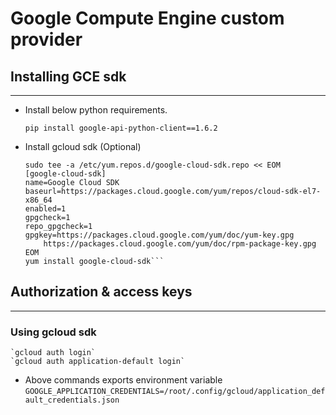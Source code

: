 # Google Compute Engine custom provider

## Installing GCE sdk 
-------------------------------------

 * Install below python requirements.
 
 	 ```pip install google-api-python-client==1.6.2```
 * Install gcloud sdk (Optional)

	```
	sudo tee -a /etc/yum.repos.d/google-cloud-sdk.repo << EOM
    [google-cloud-sdk]
    name=Google Cloud SDK
    baseurl=https://packages.cloud.google.com/yum/repos/cloud-sdk-el7-x86_64
    enabled=1
    gpgcheck=1
    repo_gpgcheck=1
    gpgkey=https://packages.cloud.google.com/yum/doc/yum-key.gpg
        https://packages.cloud.google.com/yum/doc/rpm-package-key.gpg
    EOM
    yum install google-cloud-sdk```
 
 ## Authorization & access keys
 ----------------------------
 
 ### Using gcloud sdk
    `gcloud auth login`
    `gcloud auth application-default login`
    
 * Above commands exports environment variable `GOOGLE_APPLICATION_CREDENTIALS=/root/.config/gcloud/application_default_credentials.json` 